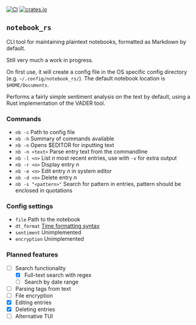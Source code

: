 [![CI](https://github.com/dbxnr/notebook_rs/actions/workflows/rust.yml/badge.svg)](https://github.com/dbxnr/notebook_rs/actions/workflows/rust.yml)
[![crates.io](https://img.shields.io/crates/v/notebook_rs)](https://crates.io/crates/notebook_rs)

## `notebook_rs`

CLI tool for maintaining plaintext notebooks, formatted as Markdown by default.

Still very much a work in progress.

On first use, it will create a config file in the OS specific config directory (e.g. `~/.config/notebook_rs/`). The default notebook location is `$HOME/Documents`.

Performs a fairly simple sentiment analysis on the text by default, using a Rust implementation of the VADER tool.

### Commands

-   `nb -c` Path to config file
-   `nb -h` Summary of commands available
-   `nb -n` Opens $EDITOR for inputting text
-   `nb -n <text>` Parse entry text from the commandline
-   `nb -l <n>` List _n_ most recent entries, use with `-v` for extra output
-   `nb -r <n>` Display entry _n_
-   `nb -e <n>` Edit entry _n_ in system editor
-   `nb -d <n>` Delete entry _n_
-   `nb -s "<pattern>"` Search for pattern in entries, pattern should be enclosed in quotations

### Config settings

-   `file` Path to the notebook
-   `dt_format` [Time formatting syntax](https://docs.rs/chrono/0.4.19/chrono/format/strftime/index.html)
-   `sentiment` Unimplemented
-   `encryption` Unimplemented

### Planned features

-   [ ] Search functionality
    -   [x] Full-text search with regex
    -   [ ] Search by date range
-   [ ] Parsing tags from text
-   [ ] File encryption
-   [x] Editing entries
-   [x] Deleting entries
-   [ ] Alternative TUI

